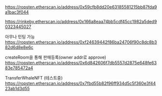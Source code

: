 https://ropsten.etherscan.io/address/0x59cfb8dd20e63185581215bb87fda9a1bac3f044

https://rinkeby.etherscan.io/address/0x166a8eaa74bb5cdf45cc1982a5ded90323445027

아무나 민팅 가능
https://ropsten.etherscan.io/address/0xf24639442f86ba24706f90c8dc8b382d6d8e8e6c

createRoom을 통해 판매등록(owner addr로 approve)
https://ropsten.etherscan.io/address/0x6d842606f7db5557d2875e648fe6383e785472a4

TransferWhaleNFT (테스트중)
https://ropsten.etherscan.io/address/0x7fbd55b82f96ff934d5c5f360e3f4423ab1d3d55
